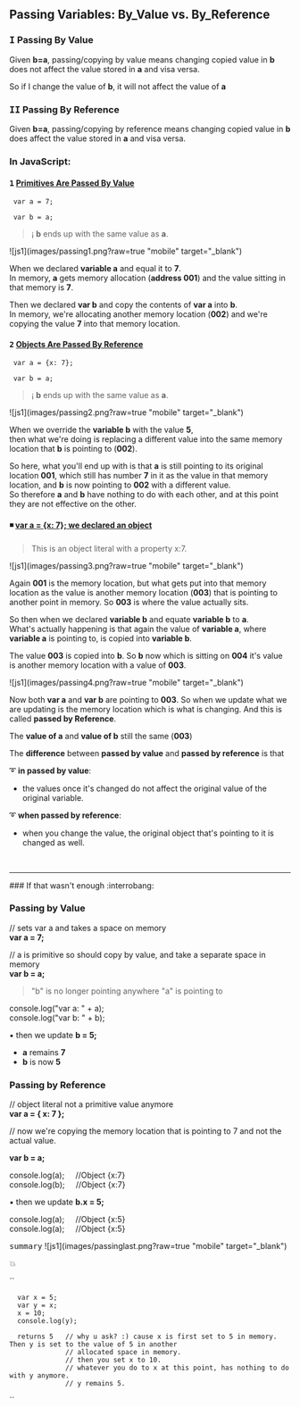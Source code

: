 ## Passing Variables: By_Value vs. By_Reference
 
### <kbd>I</kbd> Passing By Value
Given <strong>b=a</strong>, passing/copying by value means changing
copied value in <strong>b</strong> does not affect the value stored
in <strong>a</strong> and visa versa.

So if I change the value of <strong>b</strong>, 
it will not affect the value of <strong>a</strong>

### <kbd>II</kbd> Passing By Reference

Given **b=a**, passing/copying by reference means
 changing copied value in **b** does affect the value
 stored in **a** and visa versa.

### In JavaScript:

#### <kbd>1</kbd> <u>Primitives Are Passed By Value</u>

     var a = 7;
     
     var b = a;
     
> &#161; **b** ends up with the same value as **a**.

 ![js1](images/passing1.png?raw=true "mobile" target="_blank")
 
 When we declared **variable a** and equal it to **7**.       
 In memory, **a** gets memory allocation (**address 001**) and the value 
 sitting in that memory is **7**.
     
 Then we declared **var b** and copy the contents of **var a** into **b**.   
 In memory, we're allocating another memory location (**002**) and 
 we're copying the value **7** into that memory location.
 
#### <kbd>2</kbd> <u>Objects Are Passed By Reference</u>


     var a = {x: 7};
     
     var b = a;
     
> &#161; **b** ends up with the same value as **a**.

 ![js1](images/passing2.png?raw=true "mobile" target="_blank") 
 

 When we override the **variable b** with the value **5**,   
 then what we're doing is replacing a different value into the 
 same memory location that **b** is pointing to (**002**).
 
 So here, what you'll end up with is that **a** is still pointing
 to its original location **001**, which still has number **7** in it as
 the value in that memory location, and **b** is now pointing to **002**
 with a different value.     
 So therefore **a** and **b** have nothing to do
 with each other, and at this point they are not effective on 
 the other.
 
 
####  :black_medium_small_square: <u>var a = {x: 7}; we declared an object</u>           
 
 
> This is an object literal with a property x:7.     
 
 ![js1](images/passing3.png?raw=true "mobile" target="_blank") 

 Again **001** is the memory location, but what gets put into that
 memory location as the value is another memory location (**003**)
 that is pointing to another point in memory. So **003** is where the
 value actually sits.
 
 So then when we declared **variable b** and equate **variable b** to **a**.   
 What's actually happening is that again the value of **variable a**,
 where **variable a** is pointing to, is copied into **variable b**.
 
 The value **003** is copied into **b**. So **b** now which is sitting on **004**
 it's value is another memory location with a value of **003**.
 
 ![js1](images/passing4.png?raw=true "mobile" target="_blank")
  
 Now both **var a** and **var b** are pointing to **003**. So when we update
 what we are updating is the memory location which is what
 is changing. And this is called **passed by Reference**.
 
 The **value of a** and **value of b** still the same (**003**)
 
 The **difference** between **passed by value** and **passed by reference**
 is that
 
 
:curly_loop: **in passed by value**:           
- the values once it's changed do not affect the original value of the original variable.

:curly_loop: **when passed by reference**:       
- when you change the value, the original object that's pointing to it is changed as well.


<br />
<hr>
### If that wasn't enough   :interrobang:



### Passing by Value

// sets var a and takes a space on memory     
**var a = 7;**

// a is primitive so should copy by value, and take a
   separate space in memory   
**var b = a;**

> "b" is no longer pointing anywhere "a" is pointing to

console.log("var a: " + a);    
console.log("var b: " + b);   
  
:black_small_square: then we update **b = 5;**

- **a** remains **7**
- **b** is now **5**

### Passing by Reference

// object literal not a primitive value anymore    
**var a = { x: 7 };**

// now we're copying the memory location that is pointing
   to 7 and not the actual value.
   
**var b = a;**

console.log(a);  &nbsp; &nbsp; //Object {x:7}  
console.log(b);  &nbsp; &nbsp; //Object {x:7}

:black_small_square: then we update **b.x = 5;**

console.log(a); &nbsp; &nbsp; //Object {x:5}    
console.log(a); &nbsp; &nbsp; //Object {x:5} 




<kbd>summary</kbd>
![js1](images/passinglast.png?raw=true "mobile" target="_blank")
 
 :collision:
 
``
      
      var x = 5;
      var y = x;
      x = 10;
      console.log(y);
      
      returns 5   // why u ask? :) cause x is first set to 5 in memory.  Then y is set to the value of 5 in another
                  // allocated space in memory.
                  // then you set x to 10.
                  // whatever you do to x at this point, has nothing to do with y anymore.
                  // y remains 5.
``

 

